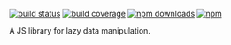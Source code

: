 [![build status](https://img.shields.io/travis/jmcriffey/lax/master.svg?style=flat-square)](https://travis-ci.org/jmcriffey/lax)
[![build coverage](https://img.shields.io/coveralls/jmcriffey/lax/master.svg?style=flat-square)](https://coveralls.io/r/jmcriffey/lax?branch=master)
[![npm downloads](https://img.shields.io/npm/dm/lax.svg?style=flat-square)](https://www.npmjs.com/package/lax)
[![npm](https://img.shields.io/npm/v/lax.svg?style=flat-square)](https://www.npmjs.com/package/lax)

A JS library for lazy data manipulation.
